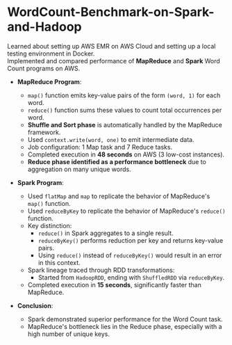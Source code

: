 # WordCount-Benchmark-on-Spark-and-Hadoop
Learned about setting up AWS EMR on AWS Cloud and setting up a local testing environment in Docker. <br>
Implemented and compared performance of **MapReduce** and **Spark** Word Count programs on AWS.

- **MapReduce Program**:
  - `map()` function emits key-value pairs of the form `(word, 1)` for each word.
  - `reduce()` function sums these values to count total occurrences per word.
  - **Shuffle and Sort phase** is automatically handled by the MapReduce framework.
  - Used `context.write(word, one)` to emit intermediate data.
  - Job configuration: 1 Map task and 7 Reduce tasks.
  - Completed execution in **48 seconds** on AWS (3 low-cost instances).
  - **Reduce phase identified as a performance bottleneck** due to aggregation on many unique words.

- **Spark Program**:
  - Used `flatMap` and `map` to replicate the behavior of MapReduce's `map()` function.
  - Used `reduceByKey` to replicate the behavior of MapReduce's `reduce()` function.
  - Key distinction:
    - `reduce()` in Spark aggregates to a single result.
    - `reduceByKey()` performs reduction per key and returns key-value pairs.
    - Using `reduce()` instead of `reduceByKey()` would result in an error in this context.
  - Spark lineage traced through RDD transformations:
    - Started from `HadoopRDD`, ending with `ShuffledRDD` via `reduceByKey`.
  - Completed execution in **15 seconds**, significantly faster than MapReduce.

- **Conclusion**:
  - Spark demonstrated superior performance for the Word Count task.
  - MapReduce's bottleneck lies in the Reduce phase, especially with a high number of unique keys.
